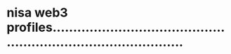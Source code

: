 # nisa web3 profiles.....................................................................................
